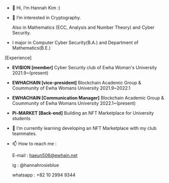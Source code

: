 - 👋 Hi, I’m Hannah Kim :)
- 👀 I’m interested in Cryptography. 
  
     Also in Mathematics (ECC, Analysis and Number Theory) 
  and Cyber Security.
 
 - I major in Computer Cyber Security(B.A.) and Department of Mathematics(B.E.)


[Experience]

- **EVI$ION [member]** Cyber Security club of Ewha Woman's University 2021.9~(present)
- **EWHACHAIN [vice-president]** Blockchain Academic Group & Coummunity of Ewha Womans University 2021.9~2022.1
- **EWHACHAIN [Communication Manager]** Blockchain Academic Group & Coummunity of Ewha Womans University 2022.1~(present)
- **Pi-MARKET [Back-end]** Building an NFT Marketplace for University students


- 🌱 I’m currently learning developing an NFT Marketplace with my club teammates. 
- 📫 How to reach me : 
  
   E-mail : haeun506@ewhain.net
 
   ig : @hannahrosieblue
 
   whatsapp : +82 10 2994 9344
  

<!---
rosieposiess/rosieposiess is a ✨ special ✨ repository because its `README.md` (this file) appears on your GitHub profile.
You can click the Preview link to take a look at your changes.
- 💞️ I’m looking to collaborate on ...
--->

